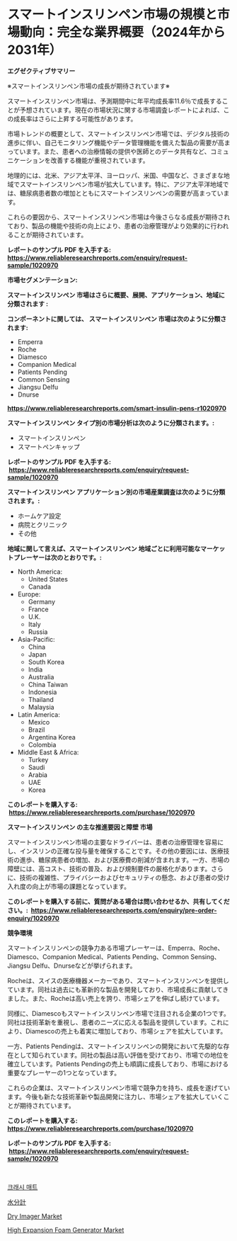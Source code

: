 <p><h1>スマートインスリンペン市場の規模と市場動向：完全な業界概要（2024年から2031年）</h1></p><p><strong>エグゼクティブサマリー</strong></p>
<p><p>※スマートインスリンペン市場の成長が期待されています※</p><p>スマートインスリンペン市場は、予測期間中に年平均成長率11.6％で成長することが予想されています。現在の市場状況に関する市場調査レポートによれば、この成長率はさらに上昇する可能性があります。</p><p>市場トレンドの概要として、スマートインスリンペン市場では、デジタル技術の進歩に伴い、自己モニタリング機能やデータ管理機能を備えた製品の需要が高まっています。また、患者への治療情報の提供や医師とのデータ共有など、コミュニケーションを改善する機能が重視されています。</p><p>地理的には、北米、アジア太平洋、ヨーロッパ、米国、中国など、さまざまな地域でスマートインスリンペン市場が拡大しています。特に、アジア太平洋地域では、糖尿病患者数の増加とともにスマートインスリンペンの需要が高まっています。</p><p>これらの要因から、スマートインスリンペン市場は今後さらなる成長が期待されており、製品の機能や技術の向上により、患者の治療管理がより効果的に行われることが期待されています。</p></p>
<p><strong>レポートのサンプル PDF を入手する: <a href="https://www.reliableresearchreports.com/enquiry/request-sample/1020970">https://www.reliableresearchreports.com/enquiry/request-sample/1020970</a></strong></p>
<p><strong>市場セグメンテーション:</strong></p>
<p><strong> スマートインスリンペン 市場はさらに概要、展開、アプリケーション、地域に分類されます :</strong></p>
<p><strong>コンポーネントに関しては、 スマートインスリンペン 市場は次のように分類されます: &nbsp;</strong></p>
<p><ul><li>Emperra</li><li>Roche</li><li>Diamesco</li><li>Companion Medical</li><li>Patients Pending</li><li>Common Sensing</li><li>Jiangsu Delfu</li><li>Dnurse</li></ul></p>
<p><strong><a href="https://www.reliableresearchreports.com/smart-insulin-pens-r1020970">https://www.reliableresearchreports.com/smart-insulin-pens-r1020970</a></strong></p>
<p><strong> スマートインスリンペン タイプ別の市場分析は次のように分類されます。:</strong></p>
<p><ul><li>スマートインスリンペン</li><li>スマートペンキャップ</li></ul></p>
<p><strong>レポートのサンプル PDF を入手する: &nbsp;<a href="https://www.reliableresearchreports.com/enquiry/request-sample/1020970">https://www.reliableresearchreports.com/enquiry/request-sample/1020970</a></strong></p>
<p><strong> スマートインスリンペン アプリケーション別の市場産業調査は次のように分類されます。:</strong></p>
<p><ul><li>ホームケア設定</li><li>病院とクリニック</li><li>その他</li></ul></p>
<p><strong>地域に関して言えば、スマートインスリンペン 地域ごとに利用可能なマーケットプレーヤーは次のとおりです。:</strong></p>
<p><ul>
    <li>
        North America:
        <ul>
            <li>United States</li>
            <li>Canada</li>
        </ul>
    </li>
    <li>
        Europe:
        <ul>
            <li>Germany</li>
            <li>France</li>
            <li>U.K.</li>
            <li>Italy</li>
            <li>Russia</li>
        </ul>
    </li>
    <li>
        Asia-Pacific:
        <ul>
            <li>China</li>
            <li>Japan</li>
            <li>South Korea</li>
            <li>India</li>
            <li>Australia</li>
            <li>China Taiwan</li>
            <li>Indonesia</li>
            <li>Thailand</li>
            <li>Malaysia</li>
        </ul>
    </li>
    <li>
        Latin America:
        <ul>
            <li>Mexico</li>
            <li>Brazil</li>
            <li>Argentina Korea</li>
            <li>Colombia</li>
        </ul>
    </li>
    <li>
        Middle East & Africa:
        <ul>
            <li>Turkey</li>
            <li>Saudi</li>
            <li>Arabia</li>
            <li>UAE</li>
            <li>Korea</li>
        </ul>
    </li>
    </ul></p>
<p><strong>このレポートを購入する: &nbsp;<a href="https://www.reliableresearchreports.com/purchase/1020970">https://www.reliableresearchreports.com/purchase/1020970</a></strong></p>
<p><strong>スマートインスリンペン の主な推進要因と障壁 市場</strong></p>
<p><p>スマートインスリンペン市場の主要なドライバーは、患者の治療管理を容易にし、インスリンの正確な投与量を確保することです。その他の要因には、医療技術の進歩、糖尿病患者の増加、および医療費の削減が含まれます。一方、市場の障壁には、高コスト、技術の普及、および規制要件の厳格化があります。さらに、技術の複雑性、プライバシーおよびセキュリティの懸念、および患者の受け入れ度の向上が市場の課題となっています。</p></p>
<p><strong>このレポートを購入する前に、質問がある場合は問い合わせるか、共有してください。:&nbsp; <a href="https://www.reliableresearchreports.com/enquiry/pre-order-enquiry/1020970">https://www.reliableresearchreports.com/enquiry/pre-order-enquiry/1020970</a></strong></p>
<p><strong>競争環境</strong></p>
<p><p>スマートインスリンペンの競争力ある市場プレーヤーは、Emperra、Roche、Diamesco、Companion Medical、Patients Pending、Common Sensing、Jiangsu Delfu、Dnurseなどが挙げられます。</p><p>Rocheは、スイスの医療機器メーカーであり、スマートインスリンペンを提供しています。同社は過去にも革新的な製品を開発しており、市場成長に貢献してきました。また、Rocheは高い売上を誇り、市場シェアを伸ばし続けています。</p><p>同様に、Diamescoもスマートインスリンペン市場で注目される企業の1つです。同社は技術革新を重視し、患者のニーズに応える製品を提供しています。これにより、Diamescoの売上も着実に増加しており、市場シェアを拡大しています。</p><p>一方、Patients Pendingは、スマートインスリンペンの開発において先駆的な存在として知られています。同社の製品は高い評価を受けており、市場での地位を確立しています。Patients Pendingの売上も順調に成長しており、市場における重要なプレーヤーの1つとなっています。</p><p>これらの企業は、スマートインスリンペン市場で競争力を持ち、成長を遂げています。今後も新たな技術革新や製品開発に注力し、市場シェアを拡大していくことが期待されています。</p></p>
<p><strong>このレポートを購入する: &nbsp; <a href="https://www.reliableresearchreports.com/purchase/1020970">https://www.reliableresearchreports.com/purchase/1020970</a></strong></p>
<p><strong>レポートのサンプル PDF を入手する: &nbsp;<a href="https://www.reliableresearchreports.com/enquiry/request-sample/1020970">https://www.reliableresearchreports.com/enquiry/request-sample/1020970</a></strong><strong></strong></p>
<p>&nbsp;</p>
<p><p><a href="https://github.com/wallacBahrtyinger567686/Market-Research-Report-List-1/blob/main/718379826539.md">크래시 매트</a></p><p><a href="https://github.com/EthanMorar2011/Market-Research-Report-List-1/blob/main/806644328895.md">水分計</a></p><p><a href="https://github.com/Sarissaschmalingtr6fz2739/Market-Research-Report-List-2/blob/main/dry-imager-market.md">Dry Imager Market</a></p><p><a href="https://github.com/jodemen/Market-Research-Report-List-2/blob/main/high-expansion-foam-generator-market.md">High Expansion Foam Generator Market</a></p></p>